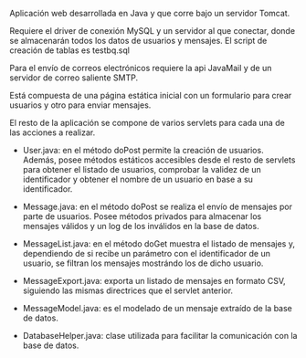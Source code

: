 Aplicación web desarrollada en Java y que corre bajo un servidor Tomcat.

Requiere el driver de conexión MySQL y un servidor al que conectar, donde se almacenarán todos los datos de usuarios y mensajes. El script de creación de tablas es testbq.sql

Para el envío de correos electrónicos requiere la api JavaMail y de un servidor de correo saliente SMTP.

Está compuesta de una página estática inicial con un formulario para crear usuarios y otro para enviar mensajes.

El resto de la aplicación se compone de varios servlets para cada una de las acciones a realizar.

- User.java: en el método doPost permite la creación de usuarios. Además, posee métodos estáticos accesibles desde el resto de servlets para obtener el listado de usuarios, comprobar la validez de un identificador y obtener el nombre de un usuario en base a su identificador.

- Message.java: en el método doPost se realiza el envío de mensajes por parte de usuarios. Posee métodos privados para almacenar los mensajes válidos y un log de los inválidos en la base de datos.

- MessageList.java: en el método doGet muestra el listado de mensajes y, dependiendo de si recibe un parámetro con el identificador de un usuario, se filtran los mensajes mostrándo los de dicho usuario.

- MessageExport.java: exporta un listado de mensajes en formato CSV, siguiendo las mismas directrices que el servlet anterior.

- MessageModel.java: es el modelado de un mensaje extraído de la base de datos.

- DatabaseHelper.java: clase utilizada para facilitar la comunicación con la base de datos.